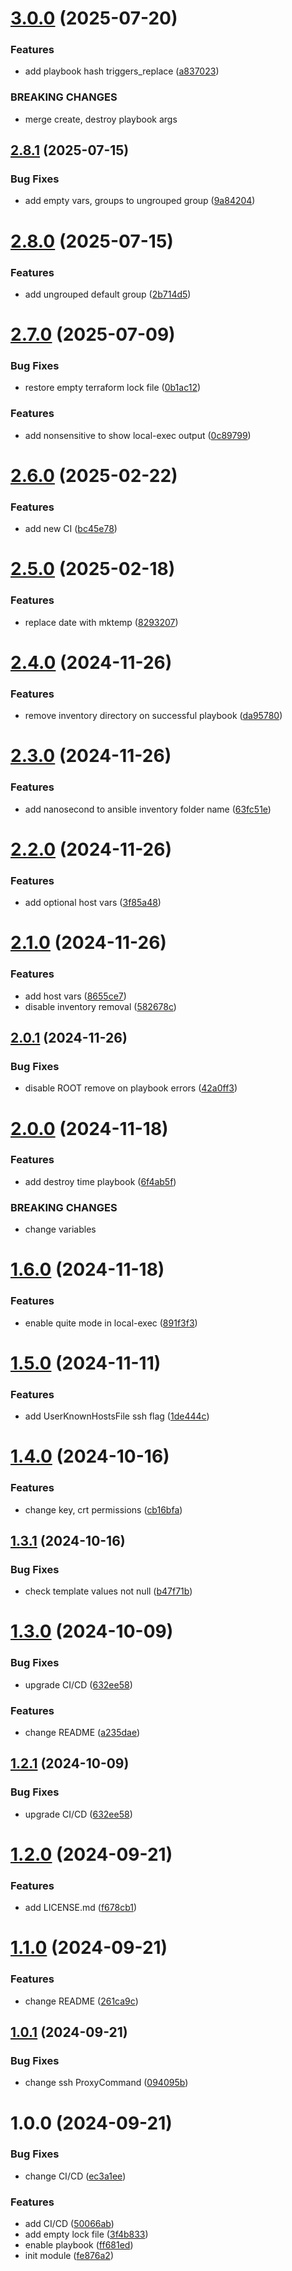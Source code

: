 # [3.0.0](https://github.com/ckoliber/terraform-module-ansible/compare/2.8.1...3.0.0) (2025-07-20)


### Features

* add playbook hash triggers_replace ([a837023](https://github.com/ckoliber/terraform-module-ansible/commit/a8370234c4c5ea7f3ea077d3e32c8b29a9a56b3b))


### BREAKING CHANGES

* merge create, destroy playbook args

## [2.8.1](https://github.com/ckoliber/terraform-module-ansible/compare/2.8.0...2.8.1) (2025-07-15)


### Bug Fixes

* add empty vars, groups to ungrouped group ([9a84204](https://github.com/ckoliber/terraform-module-ansible/commit/9a84204a4977d6ff66cd0a888ffb29789c040b7f))

# [2.8.0](https://github.com/ckoliber/terraform-module-ansible/compare/2.7.0...2.8.0) (2025-07-15)


### Features

* add ungrouped default group ([2b714d5](https://github.com/ckoliber/terraform-module-ansible/commit/2b714d5c4856b21e76fb425ae7edb3e04441b2d7))

# [2.7.0](https://github.com/ckoliber/terraform-module-ansible/compare/2.6.0...2.7.0) (2025-07-09)


### Bug Fixes

* restore empty terraform lock file ([0b1ac12](https://github.com/ckoliber/terraform-module-ansible/commit/0b1ac127e5024cc0375ffd11b9dfbb912005fe7d))


### Features

* add nonsensitive to show local-exec output ([0c89799](https://github.com/ckoliber/terraform-module-ansible/commit/0c897992a5ce44ab2cab2c0e3cc49bb864d318de))

# [2.6.0](https://github.com/ckoliber/terraform-module-ansible/compare/2.5.0...2.6.0) (2025-02-22)


### Features

* add new CI ([bc45e78](https://github.com/ckoliber/terraform-module-ansible/commit/bc45e785f69d3d1753f72068126e27b05e958633))

# [2.5.0](https://github.com/ckoliber/terraform-module-ansible/compare/2.4.0...2.5.0) (2025-02-18)


### Features

* replace date with mktemp ([8293207](https://github.com/ckoliber/terraform-module-ansible/commit/8293207fbf963642434144391c5f2a5c775c0c30))

# [2.4.0](https://github.com/ckoliber/terraform-module-ansible/compare/2.3.0...2.4.0) (2024-11-26)


### Features

* remove inventory directory on successful playbook ([da95780](https://github.com/ckoliber/terraform-module-ansible/commit/da9578035b96a9a24cfc2f5fcf21ca908493afba))

# [2.3.0](https://github.com/ckoliber/terraform-module-ansible/compare/2.2.0...2.3.0) (2024-11-26)


### Features

* add nanosecond to ansible inventory folder name ([63fc51e](https://github.com/ckoliber/terraform-module-ansible/commit/63fc51e78a48268da611c8b5a3cb587622395552))

# [2.2.0](https://github.com/ckoliber/terraform-module-ansible/compare/2.1.0...2.2.0) (2024-11-26)


### Features

* add optional host vars ([3f85a48](https://github.com/ckoliber/terraform-module-ansible/commit/3f85a4825aab75838fd0bc59b2e08f60e50c75ef))

# [2.1.0](https://github.com/ckoliber/terraform-module-ansible/compare/2.0.1...2.1.0) (2024-11-26)


### Features

* add host vars ([8655ce7](https://github.com/ckoliber/terraform-module-ansible/commit/8655ce7e2396c4c4eb676a4adc7e2e206765f62b))
* disable inventory removal ([582678c](https://github.com/ckoliber/terraform-module-ansible/commit/582678c0583ee70dea7bb4b2eb316069699d0268))

## [2.0.1](https://github.com/ckoliber/terraform-module-ansible/compare/2.0.0...2.0.1) (2024-11-26)


### Bug Fixes

* disable ROOT remove on playbook errors ([42a0ff3](https://github.com/ckoliber/terraform-module-ansible/commit/42a0ff35bdc0a167eb3ca1be01068a6545a153f3))

# [2.0.0](https://github.com/ckoliber/terraform-module-ansible/compare/1.6.0...2.0.0) (2024-11-18)


### Features

* add destroy time playbook ([6f4ab5f](https://github.com/ckoliber/terraform-module-ansible/commit/6f4ab5fd59cf4f4b6dc3405f8d2ca3c1a9ec5717))


### BREAKING CHANGES

* change variables

# [1.6.0](https://github.com/ckoliber/terraform-module-ansible/compare/1.5.0...1.6.0) (2024-11-18)


### Features

* enable quite mode in local-exec ([891f3f3](https://github.com/ckoliber/terraform-module-ansible/commit/891f3f3e1034ac731b826386383a9c979fb2e323))

# [1.5.0](https://github.com/ckoliber/terraform-module-ansible/compare/1.4.0...1.5.0) (2024-11-11)


### Features

* add UserKnownHostsFile ssh flag ([1de444c](https://github.com/ckoliber/terraform-module-ansible/commit/1de444c5d358d6ae12562a5058cffa0dd1aed66a))

# [1.4.0](https://github.com/ckoliber/terraform-module-ansible/compare/1.3.1...1.4.0) (2024-10-16)


### Features

* change key, crt permissions ([cb16bfa](https://github.com/ckoliber/terraform-module-ansible/commit/cb16bfa34a75be6d997731e25ce431eda37127fb))

## [1.3.1](https://github.com/ckoliber/terraform-module-ansible/compare/1.3.0...1.3.1) (2024-10-16)


### Bug Fixes

* check template values not null ([b47f71b](https://github.com/ckoliber/terraform-module-ansible/commit/b47f71b6bbfd1f034e31b528c74f2de71f808c94))

# [1.3.0](https://github.com/ckoliber/terraform-module-ansible/compare/1.2.0...1.3.0) (2024-10-09)


### Bug Fixes

* upgrade CI/CD ([632ee58](https://github.com/ckoliber/terraform-module-ansible/commit/632ee5825ce28e740a809498aa80109e86d0c0d4))


### Features

* change README ([a235dae](https://github.com/ckoliber/terraform-module-ansible/commit/a235dae3be86cd9e4792dd91afade904510d4742))

## [1.2.1](https://github.com/ckoliber/terraform-module-ansible/compare/1.2.0...1.2.1) (2024-10-09)


### Bug Fixes

* upgrade CI/CD ([632ee58](https://github.com/ckoliber/terraform-module-ansible/commit/632ee5825ce28e740a809498aa80109e86d0c0d4))

# [1.2.0](https://github.com/ckoliber/terraform-module-ansible/compare/1.1.0...1.2.0) (2024-09-21)


### Features

* add LICENSE.md ([f678cb1](https://github.com/ckoliber/terraform-module-ansible/commit/f678cb1480b7cec14e9dca2bf2eed2a1e6eb689a))

# [1.1.0](https://github.com/ckoliber/terraform-module-ansible/compare/1.0.1...1.1.0) (2024-09-21)


### Features

* change README ([261ca9c](https://github.com/ckoliber/terraform-module-ansible/commit/261ca9c530c6930cc98551b5935dceccfdffb0db))

## [1.0.1](https://github.com/ckoliber/terraform-module-ansible/compare/1.0.0...1.0.1) (2024-09-21)


### Bug Fixes

* change ssh ProxyCommand ([094095b](https://github.com/ckoliber/terraform-module-ansible/commit/094095b84efbaf3bdd820f18d87ba5d5a05f0bee))

# 1.0.0 (2024-09-21)


### Bug Fixes

* change CI/CD ([ec3a1ee](https://github.com/ckoliber/terraform-module-ansible/commit/ec3a1ee590b04ed36dd8ed7f1680ca9f7bdb627a))


### Features

* add CI/CD ([50066ab](https://github.com/ckoliber/terraform-module-ansible/commit/50066abbf0caa2a5e8d4a9546027b42032783bf6))
* add empty lock file ([3f4b833](https://github.com/ckoliber/terraform-module-ansible/commit/3f4b833e6cc8e3ae5a1365f7bca249ddcf027455))
* enable playbook ([ff681ed](https://github.com/ckoliber/terraform-module-ansible/commit/ff681edc0fa8bad6b179b41e7b5d5f2e672bba91))
* init module ([fe876a2](https://github.com/ckoliber/terraform-module-ansible/commit/fe876a22e80af453847ef5a2e1673451ec5c8376))
